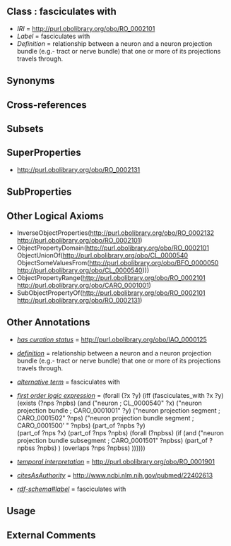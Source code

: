 
## Class : fasciculates with

 * *IRI* = http://purl.obolibrary.org/obo/RO_0002101
 * *Label* = fasciculates with
 * *Definition* = relationship between a neuron and a neuron projection bundle (e.g.- tract or nerve bundle) that one or more of its projections travels through.


## Synonyms


## Cross-references


## Subsets


## SuperProperties

 * <http://purl.obolibrary.org/obo/RO_0002131>

## SubProperties


## Other Logical Axioms

 * InverseObjectProperties(<http://purl.obolibrary.org/obo/RO_0002132> <http://purl.obolibrary.org/obo/RO_0002101>)
 * ObjectPropertyDomain(<http://purl.obolibrary.org/obo/RO_0002101> ObjectUnionOf(<http://purl.obolibrary.org/obo/CL_0000540> ObjectSomeValuesFrom(<http://purl.obolibrary.org/obo/BFO_0000050> <http://purl.obolibrary.org/obo/CL_0000540>)))
 * ObjectPropertyRange(<http://purl.obolibrary.org/obo/RO_0002101> <http://purl.obolibrary.org/obo/CARO_0001001>)
 * SubObjectPropertyOf(<http://purl.obolibrary.org/obo/RO_0002101> <http://purl.obolibrary.org/obo/RO_0002131>)

## Other Annotations

 * *[has curation status](../../IAO/14/IAO_0000114.md)* = http://purl.obolibrary.org/obo/IAO_0000125
 * *[definition](../../IAO/15/IAO_0000115.md)* = relationship between a neuron and a neuron projection bundle (e.g.- tract or nerve bundle) that one or more of its projections travels through.

 * *[alternative term](../../IAO/18/IAO_0000118.md)* = fasciculates with
 * *[first order logic expression](../../IAO/26/IAO_0000426.md)* = (forall (?x ?y) 
	(iff 
		(fasciculates_with ?x ?y)
		(exists (?nps ?npbs)
			(and 
				("neuron ; CL_0000540" ?x)
				("neuron projection bundle ; CARO_0001001" ?y) 
				("neuron projection segment ; CARO_0001502" ?nps)
				("neuron projection bundle segment ; CARO_0001500' " ?npbs)
				(part_of ?npbs ?y) 			
				(part_of ?nps ?x)
				(part_of ?nps ?npbs)
				(forall (?npbss)
					(if
						(and 
							("neuron projection bundle subsegment ; CARO_0001501" ?npbss)
							(part_of ?npbss ?npbs) 
						)
						(overlaps ?nps ?npbss)
					))))))
 * *[temporal interpretation](../../RO/00/RO_0001900.md)* = http://purl.obolibrary.org/obo/RO_0001901
 * *[citesAsAuthority](../../ty/citesAsAuthority.md)* = http://www.ncbi.nlm.nih.gov/pubmed/22402613
 * *[rdf-schema#label](../../el/rdf-schema#label.md)* = fasciculates with

## Usage


## External Comments

